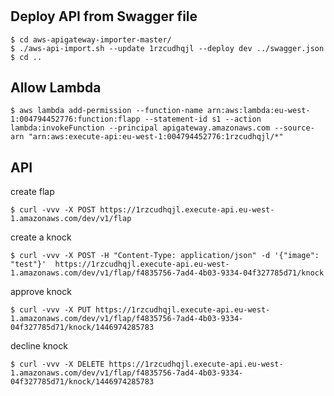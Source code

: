 #

## Deploy API from Swagger file

```
$ cd aws-apigateway-importer-master/
$ ./aws-api-import.sh --update 1rzcudhqjl --deploy dev ../swagger.json
$ cd ..
```

## Allow Lambda

```
$ aws lambda add-permission --function-name arn:aws:lambda:eu-west-1:004794452776:function:flapp --statement-id s1 --action lambda:invokeFunction --principal apigateway.amazonaws.com --source-arn "arn:aws:execute-api:eu-west-1:004794452776:1rzcudhqjl/*"
```

## API

create flap

```
$ curl -vvv -X POST https://1rzcudhqjl.execute-api.eu-west-1.amazonaws.com/dev/v1/flap
```

create a knock

```
$ curl -vvv -X POST -H "Content-Type: application/json" -d '{"image": "test"}'  https://1rzcudhqjl.execute-api.eu-west-1.amazonaws.com/dev/v1/flap/f4835756-7ad4-4b03-9334-04f327785d71/knock
```

approve knock

```
$ curl -vvv -X PUT https://1rzcudhqjl.execute-api.eu-west-1.amazonaws.com/dev/v1/flap/f4835756-7ad4-4b03-9334-04f327785d71/knock/1446974285783
```

decline knock

```
$ curl -vvv -X DELETE https://1rzcudhqjl.execute-api.eu-west-1.amazonaws.com/dev/v1/flap/f4835756-7ad4-4b03-9334-04f327785d71/knock/1446974285783
```

